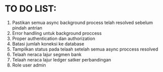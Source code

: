 # TO DO LIST:
  1. Pastikan semua async background process telah resolved sebelum pindah antrian
  2. Error handling untuk background proccess
  3. Proper authentication dan authorization
  4. Batasi jumlah koneksi ke database
  5. Tampilkan status pada telaah setelah semua async proccess resolved
  6. Telaah neraca lajur segmen bank
  7. Telaah neraca lajur ledger satker perbandingan 
  8. Role user admin
